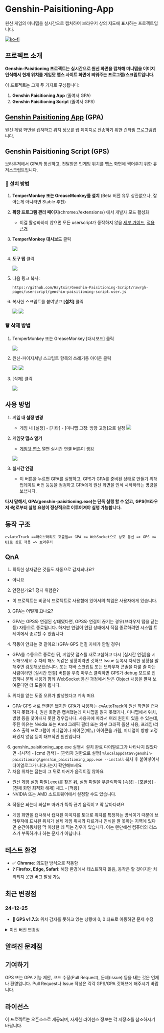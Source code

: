 # Genshin-Paisitioning-App

원신 게임의 미니맵을 실시간으로 캡처하여 브라우저 상의 지도에 표시하는 프로젝트입니다.

[![ko-fi](https://ko-fi.com/img/githubbutton_sm.svg)](https://ko-fi.com/W7W2UWJ60)

## 프로젝트 소개

**Genshin-Paisitioning 프로젝트는**
**실시간으로 원신 화면을 캡쳐해 미니맵을 이미지 인식해서**
**현재 위치를 게임닷 맵스 사이트 화면에 띄워주는 프로그램/스크립트입니다.**

이 프로젝트는 크게 두 가지로 구성됩니다:

1. **Genshin Paisitioning App** (줄여서 GPA)
2. **Genshin Paisitioning Script** (줄여서 GPS)

## [Genshin Paisitioning App](https://github.com/Haytsir/Genshin-Paisitioning-App) (GPA)

원신 게임 화면을 캡쳐하고 위치 정보를 웹 페이지로 전송하기 위한 런타임 프로그램입니다.

## Genshin Paisitioning Script (GPS)

브라우저에서 GPA와 통신하고, 전달받은 인게임 위치를 맵스 화면에 찍어주기 위한 유저스크립트입니다.

### 🚀 설치 방법

1. **TemperMonkey 또는 GreaseMonkey를 설치** (Beta 버전 유무 상관없으나, 잘 아는게 아니라면 Stable 추천)
2. **확장 프로그램 관리 페이지**(chrome://extensions/) 에서 개발자 모드 활성화

   - 이걸 활성화하지 않으면 모든 userscript가 동작하지 않음 [세부 가이드](https://developer.chrome.com/docs/extensions/reference/api/userScripts?hl=ko#developer_mode_for_extension_users), [적용 근거](https://www.tampermonkey.net/faq.php#Q209)
3. **TemperMonkey 대시보드** 클릭

   ![](https://raw.githubusercontent.com/Haytsir/Genshin-Paisitioning-Script/refs/heads/master/docs/images/01.png)
4. **도구 탭** 클릭

   ![](https://raw.githubusercontent.com/Haytsir/Genshin-Paisitioning-Script/refs/heads/master/docs/images/02.png)
5. 다음 링크 복사:

   ```
   https://github.com/Haytsir/Genshin-Paisitioning-Script/raw/gh-pages/userscript/genshin-paisitioning-script.user.js
   ```
6. 복사한 스크립트를 붙여넣고 **[설치]** 클릭

   ![](https://raw.githubusercontent.com/Haytsir/Genshin-Paisitioning-Script/refs/heads/master/docs/images/03.png)
   ![](https://raw.githubusercontent.com/Haytsir/Genshin-Paisitioning-Script/refs/heads/master/docs/images/04.png)

### 🗑️ 삭제 방법

1. TemperMonkey 또는 GreaseMonkey [대시보드] 클릭
   
   ![](https://raw.githubusercontent.com/Haytsir/Genshin-Paisitioning-Script/refs/heads/master/docs/images/01.png)

3. 원신-파이지셔닝 스크립트 항목의 쓰레기통 아이콘 클릭
   
   ![](https://raw.githubusercontent.com/Haytsir/Genshin-Paisitioning-Script/refs/heads/master/docs/images/05.png)
   ![](https://raw.githubusercontent.com/Haytsir/Genshin-Paisitioning-Script/refs/heads/master/docs/images/06.png)

4. [삭제] 클릭
   
   ![](https://raw.githubusercontent.com/Haytsir/Genshin-Paisitioning-Script/refs/heads/master/docs/images/07.png)


## 사용 방법

1. **게임 내 설정 변경**

   - 게임 내 [설정] - [기타] - [미니맵 고정: 방향 고정]으로 설정
   ![](https://raw.githubusercontent.com/Haytsir/Genshin-Paisitioning-Script/refs/heads/master/docs/images/08.png)

2. **게임닷 맵스 열기**

   - [게임닷 맵스](https://genshin.gamedot.org/?mid=genshinmaps) 열면 실시간 연결 버튼이 생김
     
   ![](https://raw.githubusercontent.com/Haytsir/Genshin-Paisitioning-Script/refs/heads/master/docs/images/09.png)

3. **실시간 연결**

   - 이 버튼을 누르면 GPA를 실행하고, GPS가 GPA를 준비된 상태로 만들기 위해 업데이트 버전 등등을 점검하고 GPA에게 원신 화면을 인식 시작하라는 명령을 보냅니다.

**다시 말해서, GPA(genshin-paisitioning.exe)는 단독 실행 할 수 없고,**
**GPS(브라우저 측)로부터 실행 요청이 정상적으로 이루어져야 실행 가능합니다.**

## 동작 구조

```
cvAutoTrack ==라이브러리로 호출됨=> GPA <= WebSocket으로 상호 통신 => GPS <= UI로 상호 작용 => 브라우저
```

## QnA

1. 획득한 상자같은 것들도 자동으로 감지되나요?

- 아니요

2. 안전한가요? 정지 위험은?

- 이 프로젝트는 비공식 프로젝트로 사용함에 있어서의 책임은 사용자에게 있습니다.

3. GPA는 어떻게 끄나요?
- GPA는 GPS와 연결된 상태였다면, GPS와 연결이 끊기는 경우(브라우저 탭을 닫는 등) 자동으로 종료됩니다. 하지만 연결이 안된 상태에서 직접 종료하려면 시스템 트레이에서 종료할 수 있습니다.

4. 작동이 안되는 것 같아요! (GPA-GPS 연결 자체가 안될 경우)

- GPA를 수동으로 종료한 뒤, 게임닷 맵스를 새로고침하고 다시 [실시간 연결]을 시도해보세요
  수 차례 해도 똑같은 상황이라면 깃허브 Issue 등록시 자세한 상황을 말해주면 검토해보겠습니다. 또는 자바 스크립트 또는 브라우저 콘솔을 다룰 줄 아는 사람이라면 [실시간 연결] 버튼을 우측 마우스 클릭하면 GPS가 debug 모드로 진입하니 문제 내용과 함께 WebSocket 통신 과정에서 받은 Object  내용을 펼쳐 보여준다면 더 도움이 됩니다.

5. 위치를 얻는 도중 오류가 발생했다고 계속 떠요

- GPA-GPS 서로 연결은 됐지만
  GPA가 사용하는 cvAutoTrack이 원신 화면을 캡쳐하지 못했거나, 원신 화면은 캡쳐했는데 미니맵을 읽지 못했거나, 미니맵에서 위치, 방향 등을 찾아내지 못한 경우입니다. 사용자에 따라서 여러 원인이 있을 수 있는데, 주된 이유는 Nvidia 또는 Amd 그래픽 필터 또는 외부 그래픽 옵션 사용, 프레임/리소스 출력 프로그램이 미니맵이나 페이몬(메뉴) 아이콘을 가림, 미니맵이 방향 고정돼있지 않음 등이 대표적인 원인입니다.

6. genshin_paisitioning_app.exe 실행시 설치 완료 다이얼로그가 나타나지 않았다면
   -\[시작\] - \[cmd 검색\] - \[관리자 권한으로 실행\] `%localappdata%\genshin-paisitioning\genshin_paisitioning_app.exe --install` 복사 후 붙여넣어서 다이얼로그가 나타나는지 확인해보세요
7. 처음 위치는 잡는데 그 뒤로 마커가 움직이질 않아요

- 원신 게임 실행 파일(.exe)를 찾은 뒤, 실행 파일을 우클릭하여 \[속성\] - \[호환성\] - \[전체 화면 최적화 해제\] 체크 - \[적용\]
- NVIDIA 또는 AMD 소프트웨어에서 설정할 수도 있습니다.

8. 작동은 되는데 화살표 마커가 뚝뚝 끊겨 움직이고 막 날아다녀요

- 게임 화면을 캡쳐해서 캡쳐된 이미지를 토대로 위치를 특정하는 방식이기 때문에 브라우저에 표시된 위치가 실제 게임 위치와 다르거나 인식을 잘 못하는 지역에 있다면 순간이동처럼 막 이상한 데 찍는 경우가 있습니다. 이는 왠만해선 컴퓨터의 리소스가 부족하거나 하는 문제가 아닙니다.

## 테스트 환경

- ✅ **Chrome**: 의도한 방식으로 작동함
- ❓ **Firefox, Edge, Safari**: 해당 환경에서 테스트하지 않음, 동작은 할 것이지만 처리되지 못한 버그 발생 가능

## 최근 변경점

### 24-12-25

- **📜 GPS v1.7.3**: 위치 감지를 못하고 있는 상황에 0, 0 좌표로 이동하던 문제 수정

<details><summary>이전 버전 변경점</summary>

### 24-12-21

📜GPS v1.7.2

- 설정을 변경했을 때 GPA에 반영되지 않는 문제 해결
- 내부 Store 및 state subscribe 동작 방식 일부 변경
- GPA 1.2.0에서만 동작함

### 24-12-10

📜GPS v1.7.1

- 위치 마커의 커서 호버링 처리 과정을 복원, 기존 방식대로 동작하도록 처리함
- 위치 마커 시인성 표시가 페이지 시작 때 설정을 무시하고 기본 설정대로 나타나던 오류 수정
- GPA와 연결이 끊겨도 메뉴 버튼이 초기화되지 않던 오류 수정, 이제 페이지를 새로고침 하지 않아도 다시 연결할 수 있음
- 기타 자잘한 오류 수정 및 동작 방식 개선

### 24-12-03

📜GPS v1.7.0

- 추후 개발 용이성 및 확장 편의성 증가를 위해 대부분의 내부 로직 변경
- 설정 모달 창, 다이얼로그 디자인 변경, 토스트 컴포넌트 추가, 업데이트는 다이얼로그로, 오류는 토스트 컴포넌트로만 출력함
- 위치 마커의 인디케이터(퍼짐 효과) 변경 및 커스터마이징 설정 추가.
- 이외에 실 사용시의 큰 변경점은 없음.

### 24-11-25

📜GPS v1.6.10

- GPA 업데이트의 변경점에 맞추기 위해 키 네임의 스타일링을 변경,
- 기능 상 달라진 점은 없으나, 적용하지 않으면 사용 중 버그가 생길 가능성 높음

### 24-09-01

📜GPS v1.6.9

- 현재 위치 포인터가 표시되지 않는 문제 수정

### 23-04-25

📜GPS v1.6.6

- 다이얼로그 최소화 기능 추가

📜GPS v1.6.7

- 여러 화면 크기 지원

📜GPS v1.6.8

- 마이너 픽?스

### 23-04-24

📜GPS v1.6.5

라이브러리 업데이트 도중 다운로드 상황을 표시하는 다이얼로그가 표시되지 않는 문제 수정.
플레이어가 다른 맵(연하궁/층암거연)에 있을때 위치가 표시되지않는 문제 수정

📜GPS v1.6.4

라이브러리 및 GPA 업데이트 중 다이얼로그에 발생하는 문제 수정.

📜GPS v1.6.3

릴리즈

</details>

## 알려진 문제점

## 기여하기

GPS 또는 GPA 기능 제안, 코드 수정(Pull Request), 문제(Issue) 등을 내는 것은 언제나 환영입니다.
Pull Request나 Issue 작성은 각각 GPS/GPA 깃허브에 해주시기 바랍니다.

## 라이선스

이 프로젝트는 오픈소스로 제공되며, 자세한 라이선스 정보는 각 저장소를 참조하시기 바랍니다.

